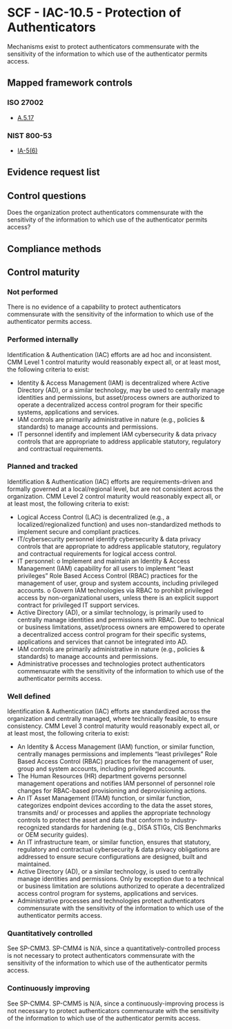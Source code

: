 # SCF - IAC-10.5 - Protection of Authenticators
Mechanisms exist to protect authenticators commensurate with the sensitivity of the information to which use of the authenticator permits access.
## Mapped framework controls
### ISO 27002
- [A.5.17](../iso27002/a-5.md#a517)

### NIST 800-53
- [IA-5(6)](../nist80053/ia-5-6.md)

## Evidence request list


## Control questions
Does the organization protect authenticators commensurate with the sensitivity of the information to which use of the authenticator permits access?

## Compliance methods


## Control maturity
### Not performed
There is no evidence of a capability to protect authenticators commensurate with the sensitivity of the information to which use of the authenticator permits access.

### Performed internally
Identification & Authentication (IAC) efforts are ad hoc and inconsistent. CMM Level 1 control maturity would reasonably expect all, or at least most, the following criteria to exist:
- Identity & Access Management (IAM) is decentralized where Active Directory (AD), or a similar technology, may be used to centrally manage identities and permissions, but asset/process owners are authorized to operate a decentralized access control program for their specific systems, applications and services.
- IAM controls are primarily administrative in nature (e.g., policies & standards) to manage accounts and permissions.
- IT personnel identify and implement IAM cybersecurity & data privacy controls that are appropriate to address applicable statutory, regulatory and contractual requirements.

### Planned and tracked
Identification & Authentication (IAC) efforts are requirements-driven and formally governed at a local/regional level, but are not consistent across the organization. CMM Level 2 control maturity would reasonably expect all, or at least most, the following criteria to exist:
- Logical Access Control (LAC) is decentralized (e.g., a localized/regionalized function) and uses non-standardized methods to implement secure and compliant practices.
- IT/cybersecurity personnel identify cybersecurity & data privacy controls that are appropriate to address applicable statutory, regulatory and contractual requirements for logical access control.
- IT personnel:
o	Implement and maintain an Identity & Access Management (IAM) capability for all users to implement “least privileges” Role Based Access Control (RBAC) practices for the management of user, group and system accounts, including privileged accounts.
o	Govern IAM technologies via RBAC to prohibit privileged access by non-organizational users, unless there is an explicit support contract for privileged IT support services.
- Active Directory (AD), or a similar technology, is primarily used to centrally manage identities and permissions with RBAC. Due to technical or business limitations, asset/process owners are empowered to operate a decentralized access control program for their specific systems, applications and services that cannot be integrated into AD.
- IAM controls are primarily administrative in nature (e.g., policies & standards) to manage accounts and permissions.
- Administrative processes and technologies protect authenticators commensurate with the sensitivity of the information to which use of the authenticator permits access.

### Well defined
Identification & Authentication (IAC) efforts are standardized across the organization and centrally managed, where technically feasible, to ensure consistency. CMM Level 3 control maturity would reasonably expect all, or at least most, the following criteria to exist:
- An Identity & Access Management (IAM) function, or similar function, centrally manages permissions and implements “least privileges” Role Based Access Control (RBAC) practices for the management of user, group and system accounts, including privileged accounts.
- The Human Resources (HR) department governs personnel management operations and notifies IAM personnel of personnel role changes for RBAC-based provisioning and deprovisioning actions.
- An IT Asset Management (ITAM) function, or similar function, categorizes endpoint devices according to the data the asset stores, transmits and/ or processes and applies the appropriate technology controls to protect the asset and data that conform to industry-recognized standards for hardening (e.g., DISA STIGs, CIS Benchmarks or OEM security guides).
- An IT infrastructure team, or similar function, ensures that statutory, regulatory and contractual cybersecurity & data privacy obligations are addressed to ensure secure configurations are designed, built and maintained.
- Active Directory (AD), or a similar technology, is used to centrally manage identities and permissions. Only by exception due to a technical or business limitation are solutions authorized to operate a decentralized access control program for systems, applications and services.
- Administrative processes and technologies protect authenticators commensurate with the sensitivity of the information to which use of the authenticator permits access.

### Quantitatively controlled
See SP-CMM3. SP-CMM4 is N/A, since a quantitatively-controlled process is not necessary to protect authenticators commensurate with the sensitivity of the information to which use of the authenticator permits access.

### Continuously improving
See SP-CMM4. SP-CMM5 is N/A, since a continuously-improving process is not necessary to protect authenticators commensurate with the sensitivity of the information to which use of the authenticator permits access.
